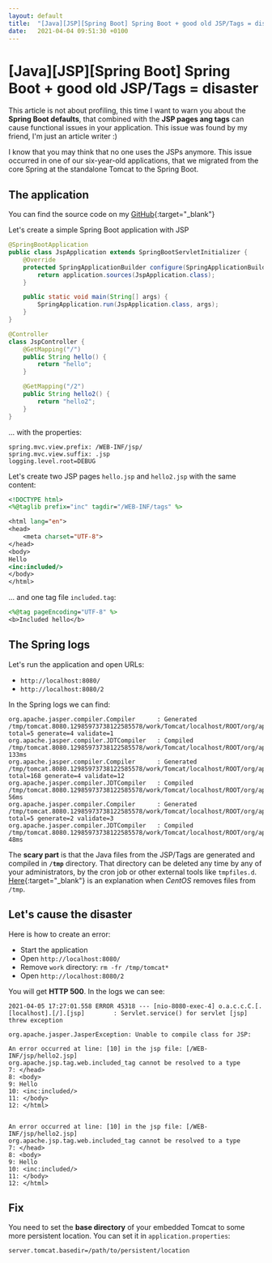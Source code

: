 ```yaml
---
layout: default
title:  "[Java][JSP][Spring Boot] Spring Boot + good old JSP/Tags = disaster"
date:   2021-04-04 09:51:30 +0100
---
```


# [Java][JSP][Spring Boot] Spring Boot + good old JSP/Tags = disaster

This article is not about profiling, this time I want to warn you about the **Spring Boot defaults**, that combined with the **JSP pages ang tags** can cause functional 
issues in your application. This issue was found by my friend, I'm just an article writer :) 

I know that you may think that no one uses the JSPs anymore. This issue occurred in one of our six-year-old applications, that we migrated from the core Spring at the standalone Tomcat to 
the Spring Boot.

## The application 

You can find the source code on my [GitHub](https://github.com/krzysztofslusarski/articles-spring-boot-jsp){:target="_blank"}

Let's create a simple Spring Boot application with JSP

```java
@SpringBootApplication
public class JspApplication extends SpringBootServletInitializer {
    @Override
    protected SpringApplicationBuilder configure(SpringApplicationBuilder application) {
        return application.sources(JspApplication.class);
    }

    public static void main(String[] args) {
        SpringApplication.run(JspApplication.class, args);
    }
}
```

```java
@Controller
class JspController {
    @GetMapping("/")
    public String hello() {
        return "hello";
    }

    @GetMapping("/2")
    public String hello2() {
        return "hello2";
    }
}
```

... with the properties:

```properties
spring.mvc.view.prefix: /WEB-INF/jsp/
spring.mvc.view.suffix: .jsp
logging.level.root=DEBUG
```

Let's create two JSP pages ```hello.jsp``` and ```hello2.jsp``` with the same content:

```jsp
<!DOCTYPE html>
<%@taglib prefix="inc" tagdir="/WEB-INF/tags" %>

<html lang="en">
<head>
    <meta charset="UTF-8">
</head>
<body>
Hello
<inc:included/>
</body>
</html>
```

... and one tag file ```included.tag```:

```jsp
<%@tag pageEncoding="UTF-8" %>
<b>Included hello</b>
```

## The Spring logs

Let's run the application and open URLs:

* ```http://localhost:8080/``` 
* ```http://localhost:8080/2```

In the Spring logs we can find:

```
org.apache.jasper.compiler.Compiler      : Generated /tmp/tomcat.8080.12985973738122585578/work/Tomcat/localhost/ROOT/org/apache/jsp/tag/web/included_tag.java total=5 generate=4 validate=1
org.apache.jasper.compiler.JDTCompiler   : Compiled /tmp/tomcat.8080.12985973738122585578/work/Tomcat/localhost/ROOT/org/apache/jsp/tag/web/included_tag.java 133ms
org.apache.jasper.compiler.Compiler      : Generated /tmp/tomcat.8080.12985973738122585578/work/Tomcat/localhost/ROOT/org/apache/jsp/WEB_002dINF/jsp/hello2_jsp.java total=168 generate=4 validate=12
org.apache.jasper.compiler.JDTCompiler   : Compiled /tmp/tomcat.8080.12985973738122585578/work/Tomcat/localhost/ROOT/org/apache/jsp/WEB_002dINF/jsp/hello2_jsp.java 56ms
org.apache.jasper.compiler.Compiler      : Generated /tmp/tomcat.8080.12985973738122585578/work/Tomcat/localhost/ROOT/org/apache/jsp/WEB_002dINF/jsp/hello_jsp.java total=5 generate=2 validate=3
org.apache.jasper.compiler.JDTCompiler   : Compiled /tmp/tomcat.8080.12985973738122585578/work/Tomcat/localhost/ROOT/org/apache/jsp/WEB_002dINF/jsp/hello_jsp.java 48ms
```

The **scary part** is that the Java files from the JSP/Tags are generated and compiled in **```/tmp```** directory. That directory can be deleted any time
by any of your administrators, by the cron job or other external tools like ```tmpfiles.d```. 
[Here](https://www.thegeekdiary.com/centos-rhel-67-why-the-files-in-tmp-directory-gets-deleted-periodically/){:target="_blank"} is an explanation when _CentOS_ removes files from ```/tmp```.   

## Let's cause the disaster

Here is how to create an error:
* Start the application
* Open ```http://localhost:8080/```
* Remove ```work``` directory: ```rm -fr /tmp/tomcat*```
* Open ```http://localhost:8080/2```

You will get **HTTP 500**. In the logs we can see:

```
2021-04-05 17:27:01.558 ERROR 45318 --- [nio-8080-exec-4] o.a.c.c.C.[.[localhost].[/].[jsp]        : Servlet.service() for servlet [jsp] threw exception

org.apache.jasper.JasperException: Unable to compile class for JSP: 

An error occurred at line: [10] in the jsp file: [/WEB-INF/jsp/hello2.jsp]
org.apache.jsp.tag.web.included_tag cannot be resolved to a type
7: </head>
8: <body>
9: Hello
10: <inc:included/>
11: </body>
12: </html>


An error occurred at line: [10] in the jsp file: [/WEB-INF/jsp/hello2.jsp]
org.apache.jsp.tag.web.included_tag cannot be resolved to a type
7: </head>
8: <body>
9: Hello
10: <inc:included/>
11: </body>
12: </html>
```

## Fix

You need to set the **base directory** of your embedded Tomcat to some more persistent location. You can set it in ```application.properties```:

```properties
server.tomcat.basedir=/path/to/persistent/location
```
